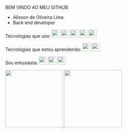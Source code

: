 BEM VINDO AO MEU GITHUB

- Alisson de Oliveira Lima
- Back end developer

Tecnologias que uso:
<img src="https://cdn.jsdelivr.net/gh/devicons/devicon@latest/icons/java/java-original.svg" style="width: 25px; height: 25px;"/>
<img src="https://cdn.jsdelivr.net/gh/devicons/devicon@latest/icons/quarkus/quarkus-plain.svg" style="width: 25px; height: 25px;"/>
<img src="https://cdn.jsdelivr.net/gh/devicons/devicon@latest/icons/postgresql/postgresql-original.svg" style="width: 25px; height: 25px;"/>
<img src="https://cdn.jsdelivr.net/gh/devicons/devicon@latest/icons/git/git-original.svg" style="width: 25px; height: 25px;"/>
<img src="https://cdn.jsdelivr.net/gh/devicons/devicon@latest/icons/github/github-original.svg" style="width: 25px; height: 25px;"/>

Tecnologias que estou aprendendo:
<img src="https://cdn.jsdelivr.net/gh/devicons/devicon@latest/icons/go/go-original.svg" style="width: 25px; height: 25px;"/>
<img src="https://cdn.jsdelivr.net/gh/devicons/devicon@latest/icons/mongodb/mongodb-original.svg" style="width: 25px; height: 25px;"/>

Sou entusiasta:
<img src="https://cdn.jsdelivr.net/gh/devicons/devicon@latest/icons/linux/linux-original.svg" style="width: 25px; height: 25px;"/>
<img src="https://cdn.jsdelivr.net/gh/devicons/devicon@latest/icons/archlinux/archlinux-original.svg" style="width: 25px; height: 25px;"/>
<img src="https://cdn.jsdelivr.net/gh/devicons/devicon@latest/icons/bash/bash-original.svg" style="width: 25px; height: 25px;"/>


<div>
<a href="https://github.com/alissonlima086">
<img loading="lazy" height="180em" src="https://github-readme-stats.vercel.app/api/top-langs/?username=alissonlima086&layout=compact&langs_count=7&theme=dracula"/>
<img loading="lazy" height="180em" src="https://github-readme-stats.vercel.app/api?username=alissonlima086&show_icons=true&theme=dracula&include_all_commits=true&count_private=true"/>
</div>

